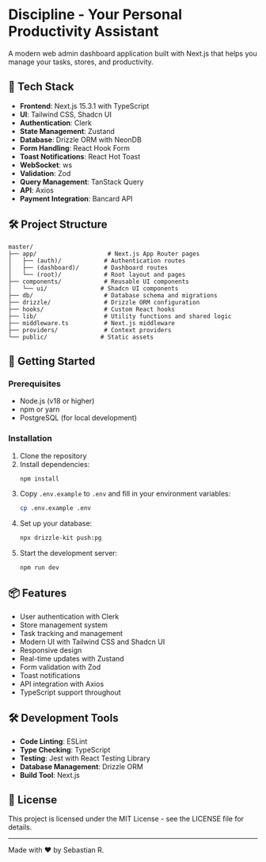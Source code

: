 # Discipline - Your Personal Productivity Assistant

A modern web admin dashboard application built with Next.js that helps you manage your tasks, stores, and productivity.

## 🚀 Tech Stack

- **Frontend**: Next.js 15.3.1 with TypeScript
- **UI**: Tailwind CSS, Shadcn UI
- **Authentication**: Clerk
- **State Management**: Zustand
- **Database**: Drizzle ORM with NeonDB
- **Form Handling**: React Hook Form
- **Toast Notifications**: React Hot Toast
- **WebSocket**: ws
- **Validation**: Zod
- **Query Management**: TanStack Query
- **API**: Axios
- **Payment Integration**: Bancard API

## 🛠️ Project Structure

```
master/
├── app/                    # Next.js App Router pages
│   ├── (auth)/            # Authentication routes
│   ├── (dashboard)/       # Dashboard routes
│   └── (root)/            # Root layout and pages
├── components/            # Reusable UI components
│   └── ui/               # Shadcn UI components
├── db/                    # Database schema and migrations
├── drizzle/               # Drizzle ORM configuration
├── hooks/                 # Custom React hooks
├── lib/                   # Utility functions and shared logic
├── middleware.ts          # Next.js middleware
├── providers/             # Context providers
└── public/               # Static assets
```

## 🚀 Getting Started

### Prerequisites

- Node.js (v18 or higher)
- npm or yarn
- PostgreSQL (for local development)

### Installation

1. Clone the repository
2. Install dependencies:
   ```bash
   npm install
   ```
3. Copy `.env.example` to `.env` and fill in your environment variables:
   ```bash
   cp .env.example .env
   ```
4. Set up your database:
   ```bash
   npx drizzle-kit push:pg
   ```
5. Start the development server:
   ```bash
   npm run dev
   ```


## 📦 Features

- User authentication with Clerk
- Store management system
- Task tracking and management
- Modern UI with Tailwind CSS and Shadcn UI
- Responsive design
- Real-time updates with Zustand
- Form validation with Zod
- Toast notifications
- API integration with Axios
- TypeScript support throughout

## 🛠️ Development Tools

- **Code Linting**: ESLint
- **Type Checking**: TypeScript
- **Testing**: Jest with React Testing Library
- **Database Management**: Drizzle ORM
- **Build Tool**: Next.js

## 📝 License

This project is licensed under the MIT License - see the LICENSE file for details.

---

Made with ❤️ by Sebastian R.
